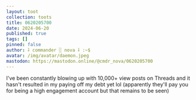 ```yaml
---
layout: toot
collection: toots
title: 0620205700
date: 2024-06-20
published: true
tags: []
pinned: false
author: ⸸ commander ░ nova ⸸ :~$
avatar: /img/avatar/daemon.jpeg
mastodon: https://mastodon.online/@cmdr_nova/0620205700
---
```


I've been constantly blowing up with 10,000+ view posts on Threads and it hasn't resulted in my paying off my debt yet lol (apparently they'll pay you for being a high engagement account but that remains to be seen)
